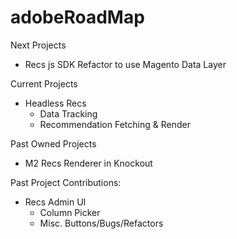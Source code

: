 # adobeRoadMap
Next Projects
- Recs js SDK Refactor to use Magento Data Layer

Current Projects
- Headless Recs
  - Data Tracking
  - Recommendation Fetching & Render

Past Owned Projects
- M2 Recs Renderer in Knockout

Past Project Contributions:
- Recs Admin UI
  - Column Picker
  - Misc. Buttons/Bugs/Refactors
